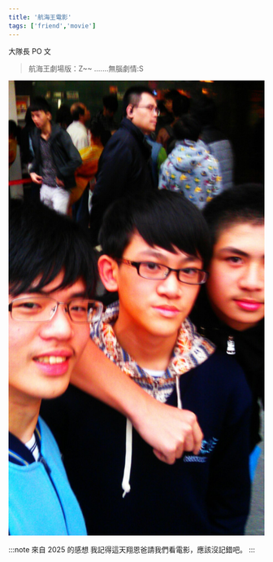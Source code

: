 ```yaml
---
title: '航海王電影'
tags: ['friend','movie']
---
```

大隊長 PO 文
>航海王劇場版：Z~~
.......無腦劇情:S

![img](./img_ig/201301/002.jpg)

:::note 來自 2025 的感想
我記得這天翔恩爸請我們看電影，應該沒記錯吧。
:::